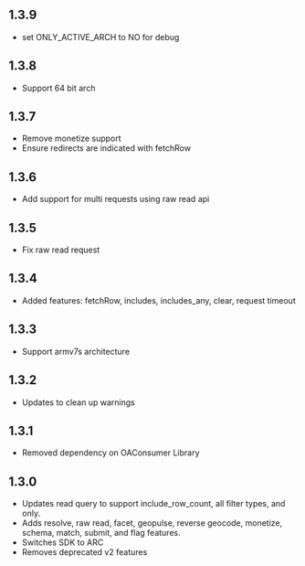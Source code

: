 ## 1.3.9
 * set ONLY_ACTIVE_ARCH to NO for debug

## 1.3.8
 * Support 64 bit arch

## 1.3.7
 * Remove monetize support
 * Ensure redirects are indicated with fetchRow
 
## 1.3.6
 * Add support for multi requests using raw read api
 
## 1.3.5
 * Fix raw read request

## 1.3.4
 * Added features: fetchRow, includes, includes_any, clear, request timeout

## 1.3.3
 * Support armv7s architecture

## 1.3.2
 * Updates to clean up warnings

## 1.3.1
 * Removed dependency on OAConsumer Library
 
## 1.3.0
 * Updates read query to support include_row_count, all filter types, and only.
 * Adds resolve, raw read, facet, geopulse, reverse geocode, monetize, schema, match, submit, and flag features.
 * Switches SDK to ARC
 * Removes deprecated v2 features
